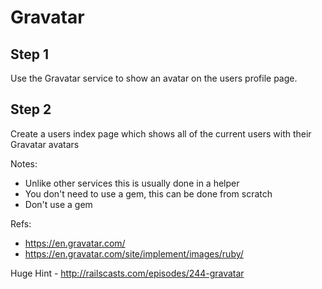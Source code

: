 # Gravatar

## Step 1

Use the Gravatar service to show an avatar on the users profile page.


## Step 2

Create a users index page which shows all of the current users with their Gravatar avatars

Notes: 
* Unlike other services this is usually done in a helper
* You don't need to use a gem, this can be done from scratch
* Don't use a gem

Refs: 
* https://en.gravatar.com/
* https://en.gravatar.com/site/implement/images/ruby/

Huge Hint - http://railscasts.com/episodes/244-gravatar
